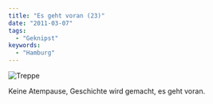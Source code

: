```yaml
---
title: "Es geht voran (23)"
date: "2011-03-07"
tags:
  - "Geknipst"
keywords:
  - "Hamburg"
---
```


![Treppe](/img/codecandies/treppe1.jpg)

Keine Atempause, Geschichte wird gemacht, es geht voran.

